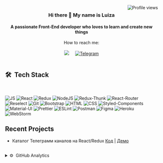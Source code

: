 <img align="right" src="https://komarev.com/ghpvc/?username=LuizaSar&style=flat&color=orange&label=PROFILE+VIEWS" alt="Profile views">

<div align="center">
<h3>Hi there 👋 My name is Luiza</h3> 
<h4>A passionate Front-End developer who loves to learn and create new things </h4>
</div>

<div align="center">
  <div> How to reach me: </div>
  <br/>
<a href="mailto:louisesaratova@gmail.com"><img src="https://img.shields.io/badge/gmail-%23D14836.svg?&style=for-the-badge&logo=gmail&logoColor=white" /></a>&nbsp;&nbsp;&nbsp;&nbsp;
  <a href="https://t.me/sarlui11">
  <img alt="Telegram" src="https://img.shields.io/badge/-Telegram-1A4730?style=for-the-badge&logo=Telegram&logoColor=white" />
</a>
</div>
<br/>

<h2>🛠 &nbsp;Tech Stack</h2>  
<br/>

![JS](https://img.shields.io/badge/JavaScript-red?style=for-the-badge&logo=javaScript)
![React](https://img.shields.io/badge/React-grey?style=for-the-badge&logo=react)
![Redux](https://img.shields.io/badge/Redux-blue?style=for-the-badge&logo=redux)
![NodeJS](https://img.shields.io/badge/NodeJS-green?style=for-the-badge&logo=node.JS)
![Redux-Thunk](https://img.shields.io/badge/Redux--Thunk-blue?style=for-the-badge&logo=redux-thunk)
![React-Router](https://img.shields.io/badge/React_Router-yellow?style=for-the-badge&logo=react-router)
![Reselect](https://img.shields.io/badge/Reselect-red?style=for-the-badge&logo=reselect)
![Git](https://img.shields.io/badge/Git-grey?style=for-the-badge&logo=git)
![Bootstrap](https://img.shields.io/badge/Bootstrap-green?style=for-the-badge&logo=Bootstrap)
![HTML](https://img.shields.io/badge/HTML5-grey?style=for-the-badge&logo=HTML5)
![CSS](https://img.shields.io/badge/CSS-yellow?style=for-the-badge&logo=css3)
![Styled-Components](https://img.shields.io/badge/StyledComponents-salmon?style=for-the-badge&logo=StyledComponents)
![Material-UI](https://img.shields.io/badge/Material_UI-blue?style=for-the-badge&logo=material-ui)
![Prettier](https://img.shields.io/badge/Prettier-grey?style=for-the-badge&logo=prettier)
![ESLint](https://img.shields.io/badge/ESLint-orange?style=for-the-badge&logo=eslint)
![Postman](https://img.shields.io/badge/Postman-grey?style=for-the-badge&logo=postman)
![Figma](https://img.shields.io/badge/Figma-black?style=for-the-badge&logo=figma)
![Heroku](https://img.shields.io/badge/Heroku-purple?style=for-the-badge&logo=Heroku)
![WebStorm](https://img.shields.io/badge/WebStorm-navy?style=for-the-badge&logo=WebStorm)


  
 
<h2>Recent Projects</h2>  
  
 * Каталог Телеграмм каналов на React/Redux 
[Код](https://github.com/SheDeMere/telegram-channels-new) | [Демо](https://intocode-project-telegram.herokuapp.com/) 
 
<br/>

  
<details>
   <summary>⚙️ &nbsp;GitHub Analytics</summary>
    <br/>
    <div align="center">
<img alt="Luiza's github stats"  height="180em" width="50%" src="https://github-readme-stats.vercel.app/api?username=LuizaSar&show_icons=true&count_private=true&hide_border=true&bg_color=50,e96205,904e99&title_color=fff&text_color=fff&icon_color=f2f2f2" href="https://github.com/LuizaSar" />
<img alt="Top Langs"  height="180em" width="42%" src="https://github-readme-stats.vercel.app/api/top-langs/?username=LuizaSar&layout=compact&count_private=true&&hide_border=true&bg_color=904e99&title_color=fff&text_color=fff&icon_color=f2f2f2&hide=jupyter%20notebook&langs_count=5" href="https://github.com/LuizaSar" />
    </div>
</details>


